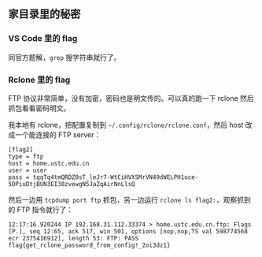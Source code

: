## 家目录里的秘密

### VS Code 里的 flag

同官方题解，`grep` 搜字符串就行了。

### Rclone 里的 flag

FTP 协议非常简单，没有加密，密码也是明文传的。可以真的跑一下 rclone 然后抓包看看密码明文。

我本地有 rclone，把配置复制到 `~/.config/rclone/rclone.conf`，然后 host 改成一个能连接的 FTP server：

```
[flag2]
type = ftp
host = home.ustc.edu.cn
user = user
pass = tqqTq4tmQRDZ0sT_leJr7-WtCiHVXSMrVN49dWELPH1uce-5DPiuDtjBUN3EI38zvewgN5JaZqAirNnLlsQ
```

然后一边用 `tcpdump port ftp` 抓包，另一边运行 `rclone ls flag2:`，观察抓到的 FTP 指令就行了：

```
12:17:16.920244 IP 192.168.31.112.33374 > home.ustc.edu.cn.ftp: Flags [P.], seq 12:65, ack 517, win 501, options [nop,nop,TS val 598774568 ecr 2375416912], length 53: FTP: PASS flag{get_rclone_password_from_config!_2oi3dz1}
```

